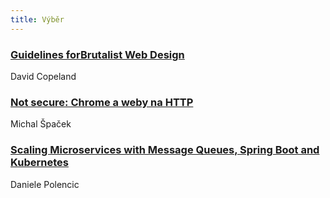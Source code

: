 ```yaml
---
title: Výběr
---
```


### [Guidelines forBrutalist Web Design](https://brutalist-web.design/)
David Copeland

### [Not secure: Chrome a weby na HTTP](https://www.michalspacek.cz/not-secure-chrome-a-weby-na-http)
Michal Špaček

### [Scaling Microservices with Message Queues, Spring Boot and Kubernetes](https://learnk8s.io/blog/scaling-spring-boot-microservices)
Daniele Polencic
